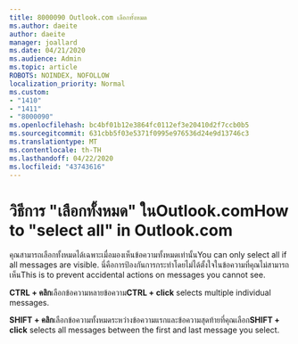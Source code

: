 ```yaml
---
title: 8000090 Outlook.com เลือกทั้งหมด
ms.author: daeite
author: daeite
manager: joallard
ms.date: 04/21/2020
ms.audience: Admin
ms.topic: article
ROBOTS: NOINDEX, NOFOLLOW
localization_priority: Normal
ms.custom:
- "1410"
- "1411"
- "8000090"
ms.openlocfilehash: bc4bf01b12e3864fc0112ef3e20410d2f7ccb0b5
ms.sourcegitcommit: 631cbb5f03e5371f0995e976536d24e9d13746c3
ms.translationtype: MT
ms.contentlocale: th-TH
ms.lasthandoff: 04/22/2020
ms.locfileid: "43743616"
---
```

# <a name="how-to-select-all-in-outlookcom"></a><span data-ttu-id="e9deb-102">วิธีการ "เลือกทั้งหมด" ในOutlook.com</span><span class="sxs-lookup"><span data-stu-id="e9deb-102">How to "select all" in Outlook.com</span></span>

<span data-ttu-id="e9deb-103">คุณสามารถเลือกทั้งหมดได้เฉพาะเมื่อมองเห็นข้อความทั้งหมดเท่านั้น</span><span class="sxs-lookup"><span data-stu-id="e9deb-103">You can only select all if all messages are visible.</span></span> <span data-ttu-id="e9deb-104">นี่คือการป้องกันการกระทําโดยไม่ได้ตั้งใจในข้อความที่คุณไม่สามารถเห็น</span><span class="sxs-lookup"><span data-stu-id="e9deb-104">This is to prevent accidental actions on messages you cannot see.</span></span>

<span data-ttu-id="e9deb-105">**CTRL + คลิก**เลือกข้อความหลายข้อความ</span><span class="sxs-lookup"><span data-stu-id="e9deb-105">**CTRL + click** selects multiple individual messages.</span></span>

<span data-ttu-id="e9deb-106">**SHIFT + คลิก**เลือกข้อความทั้งหมดระหว่างข้อความแรกและข้อความสุดท้ายที่คุณเลือก</span><span class="sxs-lookup"><span data-stu-id="e9deb-106">**SHIFT + click** selects all messages between the first and last message you select.</span></span>